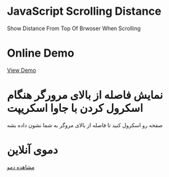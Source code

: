 # JavaScript Scrolling Distance
Show Distance From Top Of Brwoser When Scrolling

# Online Demo
  <a href="//aminarjmand.com/demo/coding/javascript/05/scrollingDistance.html">View Demo</a>

# نمایش فاصله از بالای مرورگر هنگام اسکرول کردن با جاوا اسکریپت
صفحه رو اسکرول کنید تا فاصله از بالای مروگر به شما نشون داده بشه

# دموی آنلاین
  <a href="//aminarjmand.com/demo/coding/javascript/05/scrollingDistance.html">مشاهده دمو</a>
  
